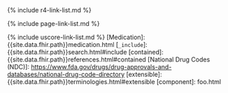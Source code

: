 <!-- FHIR Core Resources -->
{% include r4-link-list.md %}
<!-- IG Pages (Including IG Artifacts -->
{% include page-link-list.md %}
<!-- US Core Pages (Including IG Artifacts -->
{% include uscore-link-list.md %}
[Medication]: {{site.data.fhir.path}}medication.html
[`_include`]: {{site.data.fhir.path}}search.html#include
[contained]: {{site.data.fhir.path}}references.html#contained
[National Drug Codes (NDC)]: https://www.fda.gov/drugs/drug-approvals-and-databases/national-drug-code-directory
[extensible]: {{site.data.fhir.path}}terminologies.html#extensible
[component]: foo.html


